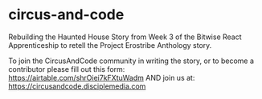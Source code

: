 # circus-and-code
Rebuilding the Haunted House Story from Week 3 of the Bitwise React Apprenticeship to retell the Project Erostribe Anthology story.

To join the CircusAndCode community in writing the story, or to become a contributor please fill out this form:
https://airtable.com/shrOiei7kFXtuWadm
AND
join us at: https://circusandcode.disciplemedia.com

